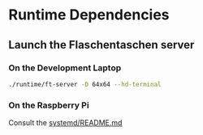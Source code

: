 # Runtime Dependencies

## Launch the Flaschentaschen server

### On the Development Laptop

```bash
./runtime/ft-server -D 64x64 --hd-terminal
```

### On the Raspberry Pi

Consult the [systemd/README.md](systemd/README.md)
